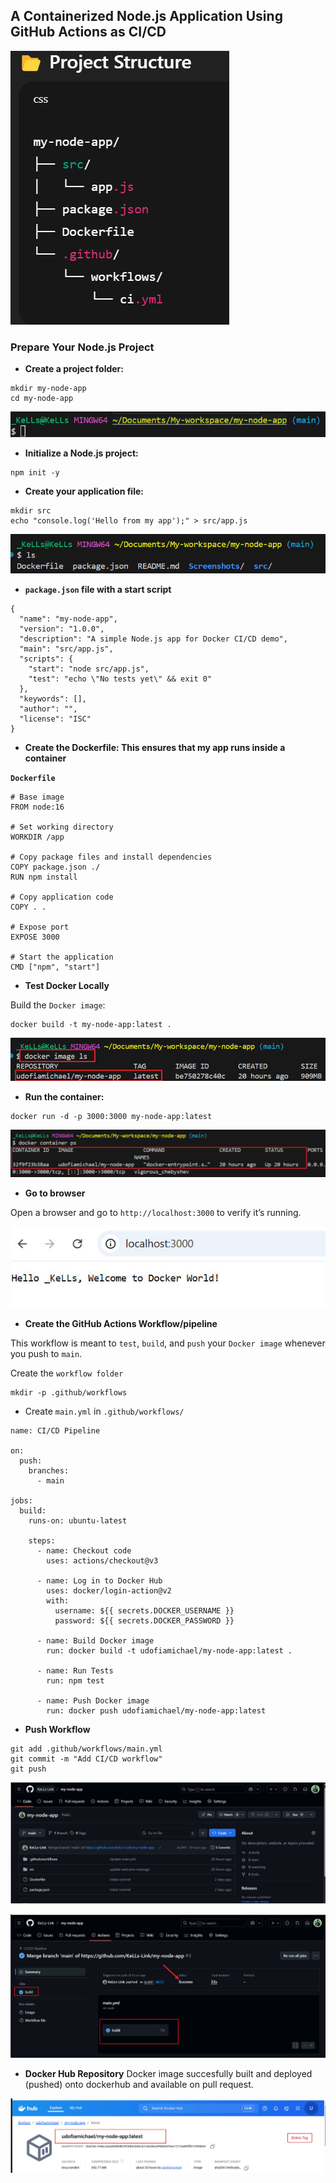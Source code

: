 
## **A Containerized Node.js Application Using GitHub Actions as CI/CD**

![image](./Screenshots/projectstructure.jpg)

### **Prepare Your Node.js Project**
- **Create a project folder:**
```
mkdir my-node-app
cd my-node-app
```
![image](./Screenshots/projectfolder.jpg)

- **Initialize a Node.js project:**

```
npm init -y
```
- **Create your application file:**
```
mkdir src
echo "console.log('Hello from my app');" > src/app.js
```
![image](./Screenshots/projectstructures.jpg)

- **`package.json` file with a start script**
```
{
  "name": "my-node-app",
  "version": "1.0.0",
  "description": "A simple Node.js app for Docker CI/CD demo",
  "main": "src/app.js",
  "scripts": {
    "start": "node src/app.js",
    "test": "echo \"No tests yet\" && exit 0"
  },
  "keywords": [],
  "author": "",
  "license": "ISC"
}
```

- **Create the Dockerfile: This ensures that my app runs inside a container**

**`Dockerfile`**
```
# Base image
FROM node:16

# Set working directory
WORKDIR /app

# Copy package files and install dependencies
COPY package.json ./
RUN npm install

# Copy application code
COPY . .

# Expose port
EXPOSE 3000

# Start the application
CMD ["npm", "start"]
```
- **Test Docker Locally**

Build the `Docker image`:
```
docker build -t my-node-app:latest .
```
![image](./Screenshots/dockerimage.jpg)

- **Run the container:**
```
docker run -d -p 3000:3000 my-node-app:latest
```
![screenshot](./Screenshots/dockercontainer.jpg)

- **Go to browser**

Open a browser and go to `http://localhost:3000` to verify it’s running.

![image](./Screenshots/localhost.jpg)

- **Create the GitHub Actions Workflow/pipeline**

This workflow is meant to `test`, `build`, and `push` your `Docker image` whenever you push to `main`.

Create the `workflow folder`
```
mkdir -p .github/workflows
```
- Create `main.yml` in `.github/workflows/`
```
name: CI/CD Pipeline

on:
  push:
    branches:
      - main

jobs:
  build:
    runs-on: ubuntu-latest

    steps:
      - name: Checkout code
        uses: actions/checkout@v3

      - name: Log in to Docker Hub
        uses: docker/login-action@v2
        with:
          username: ${{ secrets.DOCKER_USERNAME }}
          password: ${{ secrets.DOCKER_PASSWORD }}

      - name: Build Docker image
        run: docker build -t udofiamichael/my-node-app:latest .

      - name: Run Tests
        run: npm test

      - name: Push Docker image
        run: docker push udofiamichael/my-node-app:latest

```

- **Push Workflow**

```
git add .github/workflows/main.yml
git commit -m "Add CI/CD workflow"
git push
```
![screenshot](./Screenshots/github.jpg)

![image](./Screenshots/build.jpg)

- **Docker Hub Repository**
Docker image succesfully built and deployed (pushed) onto dockerhub and available on pull request.

![image](./Screenshots/dockerhub.jpg)
